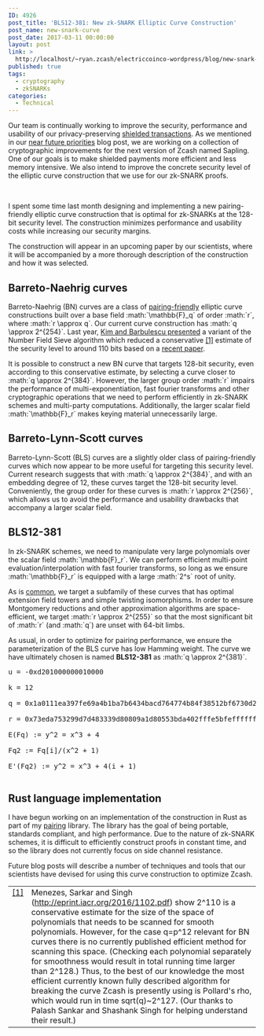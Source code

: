 ```yaml
---
ID: 4926
post_title: 'BLS12-381: New zk-SNARK Elliptic Curve Construction'
post_name: new-snark-curve
post_date: 2017-03-11 00:00:00
layout: post
link: >
  http://localhost/~ryan.zcash/electriccoinco-wordpress/blog/new-snark-curve/
published: true
tags:
  - cryptography
  - zkSNARKs
categories:
  - Technical
---
```

<p>Our team is continually working to improve the security, performance and usability of our privacy-preserving <a class="reference external" href="/blog/zcash-private-transactions/">shielded transactions</a>. As we mentioned in our <a class="reference external" href="/blog/the-near-future-of-zcash/">near future priorities</a> blog post, we are working on a collection of cryptographic improvements for the next version of Zcash named Sapling. One of our goals is to make shielded payments more efficient and less memory intensive. We also intend to improve the concrete security level of the elliptic curve construction that we use for our zk-SNARK proofs.</p>
<p><!-- wp:image {"id":5303,"align":"center"} --></p>
<div class="wp-block-image">
<figure class="aligncenter"><img src="https://dev-electriccoinco-wordpress.pantheonsite.io/wp-content/uploads/2018/10/curve-graph-sm.png" alt="" class="wp-image-5303"/></figure>
</div>
<p><!-- /wp:image --></p>
<p><!-- wp:html --><br />
I spent some time last month designing and implementing a new pairing-friendly elliptic curve construction that is optimal for zk-SNARKs at the 128-bit security level. The construction minimizes performance and usability costs while increasing our security margins.</p>
<p>The construction will appear in an upcoming paper by our scientists, where it will be accompanied by a more thorough description of the construction and how it was selected.</p>
<h2>Barreto-Naehrig curves</h2>
<p>Barreto-Naehrig (BN) curves are a class of <a href="/blog/pairing-cryptography-in-rust/">pairing-friendly</a> elliptic curve constructions built over a base field :math:`\mathbb{F}_q` of order :math:`r`, where :math:`r \approx q`. Our current curve construction has :math:`q \approx 2^{254}`. Last year, <a href="https://ellipticnews.wordpress.com/2016/05/02/kim-barbulescu-variant-of-the-number-field-sieve-to-compute-discrete-logarithms-in-finite-fields/">Kim and Barbulescu presented</a> a variant of the Number Field Sieve algorithm which reduced a conservative <a href="#id2">[1]</a> estimate of the security level to around 110 bits based on a <a href="http://eprint.iacr.org/2016/1102.pdf">recent paper</a>.</p>
<p>It is possible to construct a new BN curve that targets 128-bit security, even according to this conservative estimate, by selecting a curve closer to :math:`q \approx 2^{384}`. However, the larger group order :math:`r` impairs the performance of multi-exponentiation, fast fourier transforms and other cryptographic operations that we need to perform efficiently in zk-SNARK schemes and multi-party computations. Additionally, the larger scalar field :math:`\mathbb{F}_r` makes keying material unnecessarily large.</p>
<h2>Barreto-Lynn-Scott curves</h2>
<p>Barreto-Lynn-Scott (BLS) curves are a slightly older class of pairing-friendly curves which now appear to be more useful for targeting this security level. Current research suggests that with :math:`q \approx 2^{384}`, and with an embedding degree of 12, these curves target the 128-bit security level. Conveniently, the group order for these curves is :math:`r \approx 2^{256}`, which allows us to avoid the performance and usability drawbacks that accompany a larger scalar field.</p>
<h2>BLS12-381</h2>
<p>In zk-SNARK schemes, we need to manipulate very large polynomials over the scalar field :math:`\mathbb{F}_r`. We can perform efficient multi-point evaluation/interpolation with fast fourier transforms, so long as we ensure :math:`\mathbb{F}_r` is equipped with a large :math:`2^s` root of unity.</p>
<p>As is <a href="https://eprint.iacr.org/2012/232.pdf">common</a>, we target a subfamily of these curves that has optimal extension field towers and simple twisting isomorphisms. In order to ensure Montgomery reductions and other approximation algorithms are space-efficient, we target :math:`r \approx 2^{255}` so that the most significant bit of :math:`r` (and :math:`q`) are unset with 64-bit limbs.</p>
<p>As usual, in order to optimize for pairing performance, we ensure the parameterization of the BLS curve has low Hamming weight. The curve we have ultimately chosen is named <strong>BLS12-381</strong> as :math:`q \approx 2^{381}`.</p>
<pre class="new-curve-blog line-block">
<div class="line">u = -0xd201000000010000</div>
<div class="line">k = 12</div>
<div class="line">q = 0x1a0111ea397fe69a4b1ba7b6434bacd764774b84f38512bf6730d2a0f6b0f6241eabfffeb153ffffb9feffffffffaaab</div>
<div class="line">r = 0x73eda753299d7d483339d80809a1d80553bda402fffe5bfeffffffff00000001</div>
<div class="line">E(Fq) := y^2 = x^3 + 4</div>
<div class="line">Fq2 := Fq[i]/(x^2 + 1)</div>
<div class="line">E'(Fq2) := y^2 = x^3 + 4(i + 1)</div>
</pre>
<h2>Rust language implementation</h2>
<p>I have begun working on an implementation of the construction in Rust as part of my <a class="reference external" href="https://github.com/ebfull/pairing">pairing</a> library. The library has the goal of being portable, standards compliant, and high performance. Due to the nature of zk-SNARK schemes, it is difficult to efficiently construct proofs in constant time, and so the library does not currently focus on side channel resistance.</p>
<p>Future blog posts will describe a number of techniques and tools that our scientists have devised for using this curve construction to optimize Zcash.</p>
<table id="id2" class="docutils footnote table table-responsive" frame="void" rules="none">
<colgroup>
<col class="label">
<col></colgroup>
<tbody valign="top">
<tr>
<td class="label"><a class="fn-backref" href="https://z.cash/blog/new-snark-curve.html#id1">[1]</a></td>
<td>Menezes, Sarkar and Singh (<a class="reference external" href="http://eprint.iacr.org/2016/1102.pdf">http://eprint.iacr.org/2016/1102.pdf</a>) show 2^110 is a conservative estimate for the size of the space of polynomials that needs to be scanned for smooth polynomials. However, for the case q=p^12 relevant for BN curves there is no currently published efficient method for scanning this space. (Checking each polynomial separately for smoothness would result in total running time larger than 2^128.) Thus, to the best of our knowledge the most efficient currently known fully described algorithm for breaking the curve Zcash is presently using is Pollard's rho, which would run in time sqrt(q)~2^127. (Our thanks to Palash Sankar and Shashank Singh for helping understand their result.)</td>
</tr>
</tbody>
</table>
<p><!-- /wp:html --></p>
